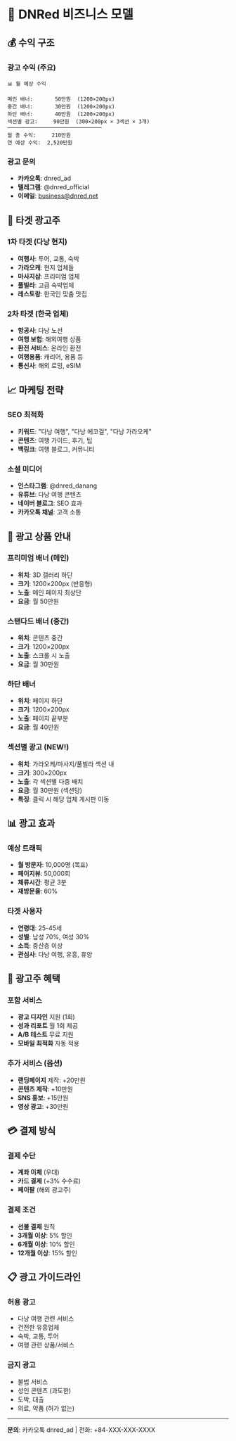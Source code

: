 # 💼 DNRed 비즈니스 모델

## 💰 수익 구조

### 광고 수익 (주요)
```
📊 월 예상 수익

메인 배너:       50만원  (1200×200px)
중간 배너:       30만원  (1200×200px)  
하단 배너:       40만원  (1200×200px)
섹션별 광고:     90만원  (300×200px × 3섹션 × 3개)
──────────────────────────────
월 총 수익:     210만원
연 예상 수익:  2,520만원
```

### 광고 문의
- **카카오톡**: dnred_ad
- **텔레그램**: @dnred_official
- **이메일**: business@dnred.net

## 🎯 타겟 광고주

### 1차 타겟 (다낭 현지)
- **여행사**: 투어, 교통, 숙박
- **가라오케**: 현지 업체들
- **마사지샵**: 프리미엄 업체
- **풀빌라**: 고급 숙박업체
- **레스토랑**: 한국인 맞춤 맛집

### 2차 타겟 (한국 업체)
- **항공사**: 다낭 노선
- **여행 보험**: 해외여행 상품
- **환전 서비스**: 온라인 환전
- **여행용품**: 캐리어, 용품 등
- **통신사**: 해외 로밍, eSIM

## 📈 마케팅 전략

### SEO 최적화
- **키워드**: "다낭 여행", "다낭 에코걸", "다낭 가라오케"
- **콘텐츠**: 여행 가이드, 후기, 팁
- **백링크**: 여행 블로그, 커뮤니티

### 소셜 미디어
- **인스타그램**: @dnred_danang
- **유튜브**: 다낭 여행 콘텐츠
- **네이버 블로그**: SEO 효과
- **카카오톡 채널**: 고객 소통

## 💎 광고 상품 안내

### 프리미엄 배너 (메인)
- **위치**: 3D 갤러리 하단
- **크기**: 1200×200px (반응형)
- **노출**: 메인 페이지 최상단
- **요금**: 월 50만원

### 스탠다드 배너 (중간)  
- **위치**: 콘텐츠 중간
- **크기**: 1200×200px
- **노출**: 스크롤 시 노출
- **요금**: 월 30만원

### 하단 배너
- **위치**: 페이지 하단
- **크기**: 1200×200px  
- **노출**: 페이지 끝부분
- **요금**: 월 40만원

### 섹션별 광고 (NEW!)
- **위치**: 가라오케/마사지/풀빌라 섹션 내
- **크기**: 300×200px
- **노출**: 각 섹션별 다중 배치
- **요금**: 월 30만원 (섹션당)
- **특징**: 클릭 시 해당 업체 게시판 이동

## 📊 광고 효과

### 예상 트래픽
- **월 방문자**: 10,000명 (목표)
- **페이지뷰**: 50,000회
- **체류시간**: 평균 3분
- **재방문율**: 60%

### 타겟 사용자
- **연령대**: 25-45세
- **성별**: 남성 70%, 여성 30%
- **소득**: 중산층 이상
- **관심사**: 다낭 여행, 유흥, 휴양

## 🤝 광고주 혜택

### 포함 서비스
- **광고 디자인** 지원 (1회)
- **성과 리포트** 월 1회 제공
- **A/B 테스트** 무료 지원
- **모바일 최적화** 자동 적용

### 추가 서비스 (옵션)
- **랜딩페이지** 제작: +20만원
- **콘텐츠 제작**: +10만원
- **SNS 홍보**: +15만원
- **영상 광고**: +30만원

## 💳 결제 방식

### 결제 수단
- **계좌 이체** (우대)
- **카드 결제** (+3% 수수료)
- **페이팔** (해외 광고주)

### 결제 조건
- **선불 결제** 원칙
- **3개월 이상**: 5% 할인
- **6개월 이상**: 10% 할인
- **12개월 이상**: 15% 할인

## 📋 광고 가이드라인

### 허용 광고
- 다낭 여행 관련 서비스
- 건전한 유흥업체
- 숙박, 교통, 투어
- 여행 관련 상품/서비스

### 금지 광고  
- 불법 서비스
- 성인 콘텐츠 (과도한)
- 도박, 대출
- 의료, 약품 (허가 없는)

---
**문의**: 카카오톡 dnred_ad | 전화: +84-XXX-XXX-XXXX
